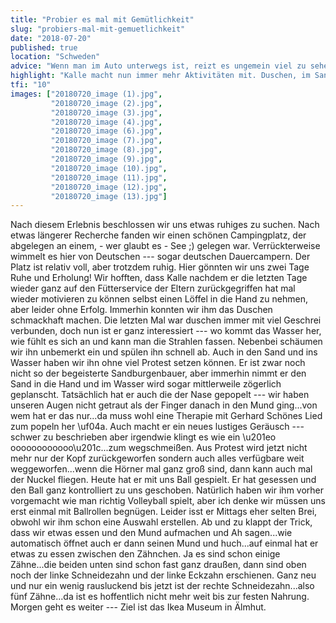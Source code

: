 ```yaml
---
title: "Probier es mal mit Gemütlichkeit"
slug: "probiers-mal-mit-gemuetlichkeit"
date: "2018-07-20"
published: true
location: "Schweden"
advice: "Wenn man im Auto unterwegs ist, reizt es ungemein viel zu sehen und damit auch viel im Auto zu sitzen und durch das Land zu fahren. Dazu ist ja auch die Mobilität perfekt, aber es lohnt sich dann doch auch öfter mal an einem Ort für ein paar Tage zu bleiben, durchzuatmen, die Gegend auf sich wirken zu lassen und zu entspannen. Wir haben diese Ruhepausen auf jeden Fall häufig und bewusst eingeplant. Gerade für Kalle ein absolutes Muss!"
highlight: "Kalle macht nun immer mehr Aktivitäten mit. Duschen, im Sand spielen und plantschen. Es klingt so banal, aber bei Kalle hat die Akzeptanz für diese Tätigkeiten seine Zeit gedauert. Daher genießen wir es jetzt umso mehr."
tfi: "10"
images: ["20180720_image (1).jpg", 
         "20180720_image (2).jpg", 
         "20180720_image (3).jpg", 
         "20180720_image (4).jpg",
         "20180720_image (6).jpg", 
         "20180720_image (7).jpg", 
         "20180720_image (8).jpg", 
         "20180720_image (9).jpg", 
         "20180720_image (10).jpg", 
         "20180720_image (11).jpg", 
         "20180720_image (12).jpg", 
         "20180720_image (13).jpg"]
---
```


Nach diesem Erlebnis beschlossen wir uns etwas ruhiges zu suchen. Nach etwas längerer Recherche fanden wir einen schönen Campingplatz, der abgelegen an einem, - wer glaubt es - See ;) gelegen war. Verrückterweise wimmelt es hier von Deutschen --- sogar deutschen Dauercampern. Der Platz ist relativ voll, aber trotzdem ruhig. Hier gönnten wir uns zwei Tage Ruhe und Erholung!
Wir hofften, dass Kalle nachdem er die letzten Tage wieder ganz auf den Fütterservice der Eltern zurückgegriffen hat mal wieder motivieren zu können selbst einen Löffel in die Hand zu nehmen, aber leider ohne Erfolg. Immerhin konnten wir ihm das Duschen schmackhaft machen. Die letzten Mal war duschen immer mit viel Geschrei verbunden, doch nun ist er ganz interessiert --- wo kommt das Wasser her, wie fühlt es sich an und kann man die Strahlen fassen. Nebenbei schäumen wir ihn unbemerkt ein und spülen ihn schnell ab. Auch in den Sand und ins Wasser haben wir ihn ohne viel Protest setzen können. Er ist zwar noch nicht so der begeisterte Sandburgenbauer, aber immerhin nimmt er den Sand in die Hand und im Wasser wird sogar mittlerweile zögerlich geplanscht.
Tatsächlich hat er auch die der Nase gepopelt --- wir haben unseren Augen nicht getraut als der Finger danach in den Mund ging...von wem hat er das nur...da muss wohl eine Therapie mit Gerhard Schönes Lied zum popeln her \uf04a. Auch macht er ein neues lustiges Geräusch --- schwer zu beschrieben aber irgendwie klingt es wie ein \u201eo oooooooooooo\u201c...zum wegschmeißen. Aus Protest wird jetzt nicht mehr nur der Kopf zurückgeworfen sondern auch alles verfügbare weit weggeworfen...wenn die Hörner mal ganz groß sind, dann kann auch mal der Nuckel fliegen. Heute hat er mit uns Ball gespielt. Er hat gesessen und den Ball ganz kontrolliert zu uns geschoben. Natürlich haben wir ihm vorher vorgemacht wie man richtig Volleyball spielt, aber ich denke wir müssen uns erst einmal mit Ballrollen begnügen. Leider isst er Mittags eher selten Brei, obwohl wir ihm schon eine Auswahl erstellen. Ab und zu klappt der Trick, dass wir etwas essen und den Mund aufmachen und Ah sagen...wie automatisch öffnet auch er dann seinen Mund und huch...auf einmal hat er etwas zu essen zwischen den Zähnchen. Ja es sind schon einige Zähne...die beiden unten sind schon fast ganz draußen, dann sind oben noch der linke Schneidezahn und der linke Eckzahn erschienen. Ganz neu und nur ein wenig rausluckend bis jetzt ist der rechte Schneidezahn...also fünf Zähne...da ist es hoffentlich nicht mehr weit bis zur festen Nahrung. Morgen geht es weiter --- Ziel ist das Ikea Museum in Älmhut.